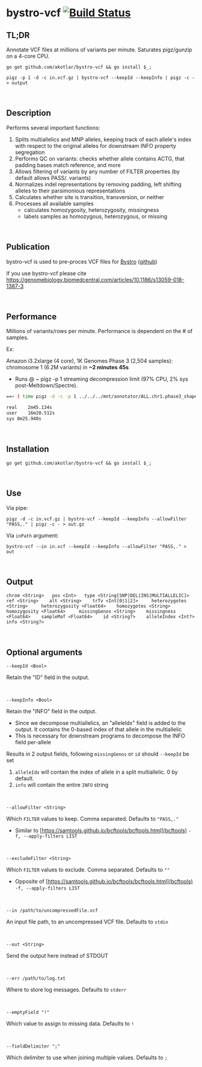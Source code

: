 # bystro-vcf [![Build Status](https://travis-ci.org/akotlar/bystro-vcf.svg?branch=master)](https://travis-ci.org/akotlar/bystro-vcf)

## TL;DR

Annotate VCF files at millions of variants per minute. Saturates pigz/gunzip on a 4-core CPU.

```shell
go get github.com/akotlar/bystro-vcf && go install $_;

pigz -p 1 -d -c in.vcf.gz | bystro-vcf --keepId --keepInfo | pigz -c - > output
```

<br>

## Description

Performs several important functions:

1. Splits multiallelics and MNP alleles, keeping track of each allele's index with respect to the original alleles for downstream INFO property segregation
2. Performs QC on variants: checks whether allele contains ACTG, that padding bases match reference, and more
3. Allows filtering of variants by any number of FILTER properties (by default allows PASS/. variants)
4. Normalizes indel representations by removing padding, left shifting alleles to their parsimonious representations
5. Calculates whether site is transition, transversion, or neither
6. Processes all available samples
   - calculates homozygosity, heterozygosity, missingness
   - labels samples as homozygous, heterozygous, or missing

<br>

## Publication

bystro-vcf is used to pre-proces VCF files for [Bystro](https://bystro.io) ([github](https://github.com/akotlar/bystro))

If you use bystro-vcf please cite https://genomebiology.biomedcentral.com/articles/10.1186/s13059-018-1387-3

<br>

## Performance

Millions of variants/rows per minute. Performance is dependent on the # of samples.

Ex:

Amazon i3.2xlarge (4 core), 1K Genomes Phase 3 (2,504 samples): chromosome 1 (6.2M variants) in <b>~2 minutes 45s</b>

- Runs @ ~ pigz -p 1 streaming decompression limit (97% CPU, 2% sys post-Meltdown/Spectre).

```sh
==> ( time pigz -d -c -p 1 ../../../mnt/annotator/ALL.chr1.phase3_shapeit2_mvncall_integrated_v5a.20130502.genotypes.vcf.gz | bystro-vcf  &> /dev/null ; )

real	2m45.134s
user	16m20.512s
sys	0m25.940s
```

<br>

## Installation

```shell
go get github.com/akotlar/bystro-vcf && go install $_;
```

<br>

## Use

Via pipe:

```shell
pigz -d -c in.vcf.gz | bystro-vcf --keepId --keepInfo --allowFilter "PASS,." | pigz -c - > out.gz
```

Via `inPath` argument:

```shell
bystro-vcf --in in.vcf --keepId --keepInfo --allowFilter "PASS,." > out
```

<br>

## Output

```tsv
chrom <String>   pos <Int>   type <String[SNP|DEL|INS|MULTIALLELIC]>    ref <String>    alt <String>    trTv <Int[0|1|2]>     heterozygotes <String>     heterozygosity <Float64>    homozygotes <String>     homozygosity <Float64>     missingGenos <String>    missingness <Float64>    sampleMaf <Float64>    id <String?>    alleleIndex <Int?>   info <String?>
```

<br>

## Optional arguments

```shell
--keepId <Bool>
```

Retain the "ID" field in the output.

<br>

```shell
--keepInfo <Bool>
```

Retain the "INFO" field in the output.

- Since we decompose multiallelics, an "alleleIdx" field is added to the output. It contains the 0-based index of that allele in the multiallelic
- This is necessary for downstream programs to decompose the INFO field per-allele

Results in 2 output fields, following `missingGenos` or `id` should `--keepId` be set

1. `alleleIdx` will contain the index of allele in a split multiallelic. 0 by default.
2. `info` will contain the entire `INFO` string

<br>

```shell
--allowFilter <String>
```

Which `FILTER` values to keep. Comma separated. Defaults to `"PASS,."`

- Similar to [https://samtools.github.io/bcftools/bcftools.html](bcftools) `-f, --apply-filters LIST`

<br>

```shell
--excludeFilter <String>
```

Which `FILTER` values to exclude. Comma separated. Defaults to `""`

- Opposite of [https://samtools.github.io/bcftools/bcftools.html](bcftools) `-f, --apply-filters LIST`

<br>

```shell
--in /path/to/uncompressedFile.vcf
```

An input file path, to an uncompressed VCF file. Defaults to `stdin`

<br>

```shell
--out <String>
```

Send the output here instead of STDOUT

<br>

```shell
--err /path/to/log.txt
```

Where to store log messages. Defaults to `stderr`

<br>

```shell
--emptyField "!"
```

Which value to assign to missing data. Defaults to `!`

<br>

```shell
--fieldDelimiter ";"
```

Which delimiter to use when joining multiple values. Defaults to `;`
